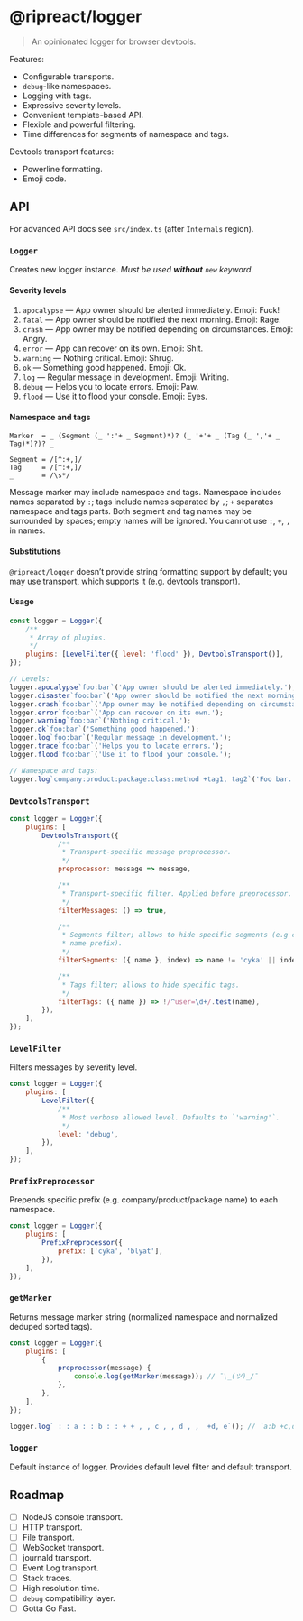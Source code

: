 # @ripreact/logger

> An opinionated logger for browser devtools.

Features:

-   Configurable transports.
-   `debug`-like namespaces.
-   Logging with tags.
-   Expressive severity levels.
-   Convenient template-based API.
-   Flexible and powerful filtering.
-   Time differences for segments of namespace and tags.

Devtools transport features:

-   Powerline formatting.
-   Emoji code.

## API

For advanced API docs see `src/index.ts` (after `Internals` region).

### `Logger`

Creates new logger instance. _Must be used **without** `new` keyword_.

#### Severity levels

1. `apocalypse` — App owner should be alerted immediately. Emoji: Fuck!
2. `fatal` — App owner should be notified the next morning. Emoji: Rage.
3. `crash` — App owner may be notified depending on circumstances. Emoji: Angry.
4. `error` — App can recover on its own. Emoji: Shit.
5. `warning` — Nothing critical. Emoji: Shrug.
6. `ok` — Something good happened. Emoji: Ok.
7. `log` — Regular message in development. Emoji: Writing.
8. `debug` — Helps you to locate errors. Emoji: Paw.
9. `flood` — Use it to flood your console. Emoji: Eyes.

#### Namespace and tags

```
Marker  = _ (Segment (_ ':'+ _ Segment)*)? (_ '+'+ _ (Tag (_ ','+ _ Tag)*)?)? _

Segment = /[^:+,]/
Tag     = /[^:+,]/
_       = /\s*/
```

Message marker may include namespace and tags. Namespace includes names
separated by `:`; tags include names separated by `,`; `+` separates namespace
and tags parts. Both segment and tag names may be surrounded by spaces; empty
names will be ignored. You cannot use `:`, `+`, `,` in names.

#### Substitutions

`@ripreact/logger` doesn’t provide string formatting support by default; you may
use transport, which supports it (e.g. devtools transport).

#### Usage

```javascript
const logger = Logger({
    /**
     * Array of plugins.
     */
    plugins: [LevelFilter({ level: 'flood' }), DevtoolsTransport()],
});

// Levels:
logger.apocalypse`foo:bar`('App owner should be alerted immediately.');
logger.disaster`foo:bar`('App owner should be notified the next morning.');
logger.crash`foo:bar`('App owner may be notified depending on circumstances.');
logger.error`foo:bar`('App can recover on its own.');
logger.warning`foo:bar`('Nothing critical.');
logger.ok`foo:bar`('Something good happened.');
logger.log`foo:bar`('Regular message in development.');
logger.trace`foo:bar`('Helps you to locate errors.');
logger.flood`foo:bar`('Use it to flood your console.');

// Namespace and tags:
logger.log`company:product:package:class:method +tag1, tag2`('Foo bar.');
```

### `DevtoolsTransport`

```javascript
const logger = Logger({
    plugins: [
        DevtoolsTransport({
            /**
             * Transport-specific message preprocessor.
             */
            preprocessor: message => message,

            /**
             * Transport-specific filter. Applied before preprocessor.
             */
            filterMessages: () => true,

            /**
             * Segments filter; allows to hide specific segments (e.g company
             * name prefix).
             */
            filterSegments: ({ name }, index) => name != 'cyka' || index > 0,

            /**
             * Tags filter; allows to hide specific tags.
             */
            filterTags: ({ name }) => !/^user=\d+/.test(name),
        }),
    ],
});
```

### `LevelFilter`

Filters messages by severity level.

```javascript
const logger = Logger({
    plugins: [
        LevelFilter({
            /**
             * Most verbose allowed level. Defaults to `'warning'`.
             */
            level: 'debug',
        }),
    ],
});
```

### `PrefixPreprocessor`

Prepends specific prefix (e.g. company/product/package name) to each namespace.

```javascript
const logger = Logger({
    plugins: [
        PrefixPreprocessor({
            prefix: ['cyka', 'blyat'],
        }),
    ],
});
```

### `getMarker`

Returns message marker string (normalized namespace and normalized deduped
sorted tags).

```javascript
const logger = Logger({
    plugins: [
        {
            preprocessor(message) {
                console.log(getMarker(message)); // ¯\_(ツ)_/¯
            },
        },
    ],
});

logger.log` : : a : : b : : + + , , c , , d , ,  +d, e`(); // `a:b +c,d`
```

### `logger`

Default instance of logger. Provides default level filter and default transport.

## Roadmap

-   [ ] NodeJS console transport.
-   [ ] HTTP transport.
-   [ ] File transport.
-   [ ] WebSocket transport.
-   [ ] journald transport.
-   [ ] Event Log transport.
-   [ ] Stack traces.
-   [ ] High resolution time.
-   [ ] `debug` compatibility layer.
-   [ ] Gotta Go Fast.
